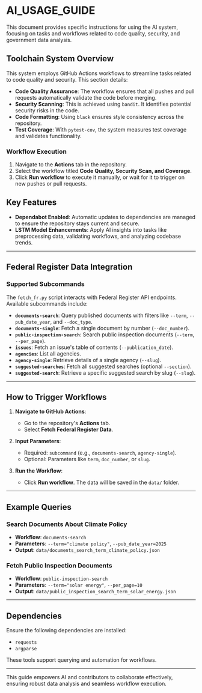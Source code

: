
# AI_USAGE_GUIDE

This document provides specific instructions for using the AI system, focusing on tasks and workflows related to code quality, security, and government data analysis.

## Toolchain System Overview

This system employs GitHub Actions workflows to streamline tasks related to code quality and security. This section details:

- **Code Quality Assurance**: The workflow ensures that all pushes and pull requests automatically validate the code before merging.
- **Security Scanning**: This is achieved using `bandit`. It identifies potential security risks in the code.
- **Code Formatting**: Using `black` ensures style consistency across the repository.
- **Test Coverage**: With `pytest-cov`, the system measures test coverage and validates functionality.

### Workflow Execution

1. Navigate to the **Actions** tab in the repository.
2. Select the workflow titled **Code Quality, Security Scan, and Coverage**.
3. Click **Run workflow** to execute it manually, or wait for it to trigger on new pushes or pull requests.

## Key Features

- **Dependabot Enabled**: Automatic updates to dependencies are managed to ensure the repository stays current and secure.
- **LSTM Model Enhancements**: Apply AI insights into tasks like preprocessing data, validating workflows, and analyzing codebase trends.

---

## Federal Register Data Integration

### Supported Subcommands
The `fetch_fr.py` script interacts with Federal Register API endpoints. Available subcommands include:

- **`documents-search`**: Query published documents with filters like `--term`, `--pub_date_year`, and `--doc_type`.
- **`documents-single`**: Fetch a single document by number (`--doc_number`).
- **`public-inspection-search`**: Search public inspection documents (`--term`, `--per_page`).
- **`issues`**: Fetch an issue's table of contents (`--publication_date`).
- **`agencies`**: List all agencies.
- **`agency-single`**: Retrieve details of a single agency (`--slug`).
- **`suggested-searches`**: Fetch all suggested searches (optional `--section`).
- **`suggested-search`**: Retrieve a specific suggested search by slug (`--slug`).

---

## How to Trigger Workflows

1. **Navigate to GitHub Actions**:
   - Go to the repository's **Actions** tab.
   - Select **Fetch Federal Register Data**.

2. **Input Parameters**:
   - Required: `subcommand` (e.g., `documents-search`, `agency-single`).
   - Optional: Parameters like `term`, `doc_number`, or `slug`.

3. **Run the Workflow**:
   - Click **Run workflow**. The data will be saved in the `data/` folder.

---

## Example Queries

### Search Documents About Climate Policy
- **Workflow**: `documents-search`
- **Parameters**: `--term="climate policy"`, `--pub_date_year=2025`
- **Output**: `data/documents_search_term_climate_policy.json`

### Fetch Public Inspection Documents
- **Workflow**: `public-inspection-search`
- **Parameters**: `--term="solar energy"`, `--per_page=10`
- **Output**: `data/public_inspection_search_term_solar_energy.json`

---

## Dependencies

Ensure the following dependencies are installed:
- `requests`
- `argparse`

These tools support querying and automation for workflows.

---

This guide empowers AI and contributors to collaborate effectively, ensuring robust data analysis and seamless workflow execution.
